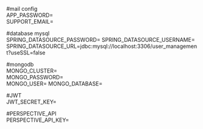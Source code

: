 #mail config\
APP_PASSWORD=\
SUPPORT_EMAIL=

#database mysql\
SPRING_DATASOURCE_PASSWORD=
SPRING_DATASOURCE_USERNAME=
SPRING_DATASOURCE_URL=jdbc:mysql://localhost:3306/user_management?useSSL=false

#mongodb\
MONGO_CLUSTER=\
MONGO_PASSWORD=\
MONGO_USER=
MONGO_DATABASE=

#JWT\
JWT_SECRET_KEY=

#PERSPECTIVE_API\
PERSPECTIVE_API_KEY=